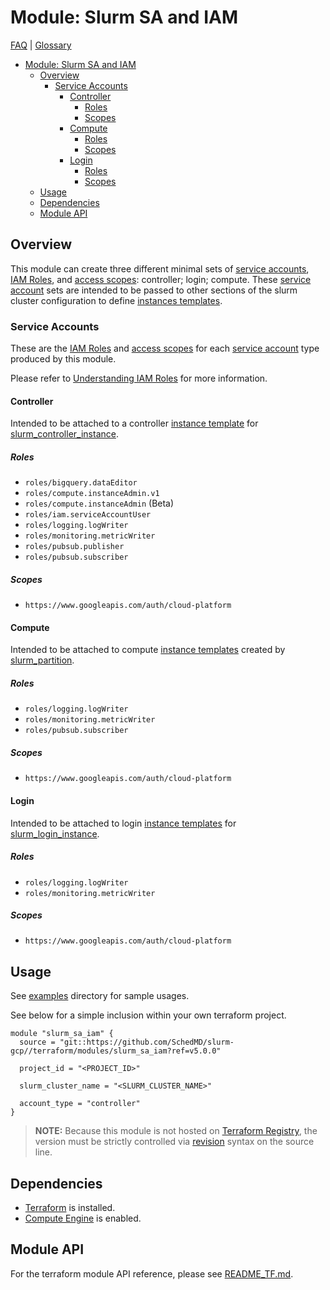 # Module: Slurm SA and IAM

[FAQ](../../../docs/faq.md) | [Glossary](../../../docs/glossary.md)

<!-- mdformat-toc start --slug=github --no-anchors --maxlevel=6 --minlevel=1 -->

- [Module: Slurm SA and IAM](#module-slurm-sa-and-iam)
  - [Overview](#overview)
    - [Service Accounts](#service-accounts)
      - [Controller](#controller)
        - [Roles](#roles)
        - [Scopes](#scopes)
      - [Compute](#compute)
        - [Roles](#roles-1)
        - [Scopes](#scopes-1)
      - [Login](#login)
        - [Roles](#roles-2)
        - [Scopes](#scopes-2)
  - [Usage](#usage)
  - [Dependencies](#dependencies)
  - [Module API](#module-api)

<!-- mdformat-toc end -->

## Overview

This module can create three different minimal sets of
[service accounts](../../../docs/glossary.md#service-account),
[IAM Roles](../../../docs/glossary.md#iam-roles), and
[access scopes](../../../docs/glossary.md#access-scopes): controller; login;
compute. These [service account](../../../docs/glossary.md#service-account) sets
are intended to be passed to other sections of the slurm cluster configuration
to define [instances templates](../../../docs/glossary.md#instance-template).

### Service Accounts

These are the [IAM Roles](../../../docs/glossary.md#iam-roles) and
[access scopes](../../../docs/glossary.md#access-scopes) for each
[service account](../../../docs/glossary.md#service-account) type produced by
this module.

Please refer to
[Understanding IAM Roles](https://cloud.google.com/iam/docs/understanding-roles)
for more information.

#### Controller

Intended to be attached to a controller
[instance template](../../../docs/glossary.md#instance-template) for
[slurm_controller_instance](../slurm_controller_instance/).

##### Roles

- `roles/bigquery.dataEditor`
- `roles/compute.instanceAdmin.v1`
- `roles/compute.instanceAdmin` (Beta)
- `roles/iam.serviceAccountUser`
- `roles/logging.logWriter`
- `roles/monitoring.metricWriter`
- `roles/pubsub.publisher`
- `roles/pubsub.subscriber`

##### Scopes

- `https://www.googleapis.com/auth/cloud-platform`

#### Compute

Intended to be attached to compute
[instance templates](../../../docs/glossary.md#instance-template) created by
[slurm_partition](../slurm_partition/).

##### Roles

- `roles/logging.logWriter`
- `roles/monitoring.metricWriter`
- `roles/pubsub.subscriber`

##### Scopes

- `https://www.googleapis.com/auth/cloud-platform`

#### Login

Intended to be attached to login
[instance templates](../../../docs/glossary.md#instance-template) for
[slurm_login_instance](../slurm_login_instance/).

##### Roles

- `roles/logging.logWriter`
- `roles/monitoring.metricWriter`

##### Scopes

- `https://www.googleapis.com/auth/cloud-platform`

## Usage

See [examples](../../examples/slurm_sa_iam) directory for sample usages.

See below for a simple inclusion within your own terraform project.

```hcl
module "slurm_sa_iam" {
  source = "git::https://github.com/SchedMD/slurm-gcp//terraform/modules/slurm_sa_iam?ref=v5.0.0"

  project_id = "<PROJECT_ID>"

  slurm_cluster_name = "<SLURM_CLUSTER_NAME>"

  account_type = "controller"
}
```

> **NOTE:** Because this module is not hosted on
> [Terraform Registry](../../../docs/glossary.md#terraform-registry), the
> version must be strictly controlled via
> [revision](https://www.terraform.io/language/modules/sources#selecting-a-revision)
> syntax on the source line.

## Dependencies

- [Terraform](https://www.terraform.io/downloads.html) is installed.
- [Compute Engine](../../../docs/glossary.md#compute-engine) is enabled.

## Module API

For the terraform module API reference, please see
[README_TF.md](./README_TF.md).
